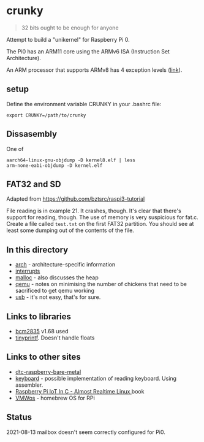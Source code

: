 # crunky

> 32 bits ought to be enough for anyone


Attempt to build a "unikernel" for Raspberry Pi 0.

The Pi0 has an ARM11 core using the ARMv6 ISA (Instruction Set Architecture).

An ARM processor that supports ARMv8 has 4 exception levels ([link](https://s-matyukevich.github.io/raspberry-pi-os/docs/lesson02/rpi-os.html)).

## setup

Define the environment variable CRUNKY in your .bashrc file:
```
export CRUNKY=/path/to/crunky
```


## Dissasembly

One of 
```
aarch64-linux-gnu-objdump -D kernel8.elf | less
arm-none-eabi-objdump -D kernel.elf 
```

## FAT32 and SD

Adapted from https://github.com/bztsrc/raspi3-tutorial

File reading is in example 21. It crashes, though. It's clear that there's support for reading, though.
The use of memory is very suspicious for fat.c. Create a file called `test.txt` on the first FAT32
partition. You should see at least some dumping out of the contents of the file.


## In this directory

* [arch](arch.md) - architecture-specific information
* [interrupts](interrupts.md)
* [malloc](malloc.md) - also discusses the heap
* [qemu](qemu.md) - notes on minimising the number of chickens that need to be sacrificed to get qemu working
* [usb](usb) - it's not easy, that's for sure.

## Links to libraries

* [bcm2835](https://www.airspayce.com/mikem/bcm2835/) v1.68 used
* [tinyprintf](https://github.com/cjlano/tinyprintf.git). Doesn't handle floats

## Links to other sites

* [dtc-raspberry-bare-metal](https://github.com/dtczhl/dtc-raspberry-bare-metal)
* [keyboard](https://www.cl.cam.ac.uk/projects/raspberrypi/tutorials/os/input01.html#keyboards) - possible implementation of reading keyboard. Using assembler.
* [Raspberry Pi IoT In C - Almost Realtime Linux ](https://www.iot-programmer.com/index.php/books/22-raspberry-pi-and-the-iot-in-c/chapters-raspberry-pi-and-the-iot-in-c/33-raspberry-pi-iot-in-c-almost-realtime-linux?showall=1) book
* [VMWos](http://www.deater.net/weave/vmwprod/vmwos/) - homebrew OS for RPi

## Status

2021-08-13	mailbox doesn't seem correctly configured for Pi0.
